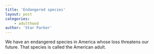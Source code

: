 ```yaml
---
title: 'Endangered species'
layout: post
categories:
    - adulthood
author: 'Star Parker'
---
```


We have an endangered species in America whose loss threatens our future. That species is called the American adult.